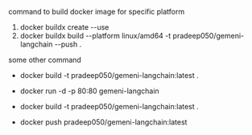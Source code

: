 command to build docker image for specific platform

1. docker buildx create --use
2. docker buildx build --platform linux/amd64 -t pradeep050/gemeni-langchain --push .


some other command
* docker build -t pradeep050/gemeni-langchain:latest .
* docker run -d -p 80:80 gemeni-langchain 


* docker build -t pradeep050/gemeni-langchain:latest .
* docker push pradeep050/gemeni-langchain:latest